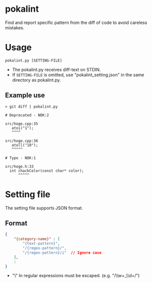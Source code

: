 # pokalint

Find and report specific pattern from the diff of code to avoid careless mistakes.

# Usage

```
pokalint.py [SETTING-FILE]
```

* The pokalint.py receives diff-text on STDIN.
* If `SETTING-FILE` is omitted, use "pokalint_setting.json" in the same directory as pokalint.py.

## Example use

```
> git diff | pokalint.py

# Deprecated - NOK:2

src/hoge.cpp:35
   atoi("1");
   ^^^^

src/hoge.cpp:36
   atoll("10");
   ^^^^^

# Typo - NOK:1

src/hoge.h:33
  int chackColor(const char* color);
      ^^^^^
```

# Setting file

The setting file supports JSON format.

## Format

```json
{
    "{category-name}" : [
        "{text-pattern}",
        "/{regex-pattern}/",
        "/{regex-pattern}/i"  // Ignore case
    ],
    :
}
```
* "\\" In regular expressions must be escaped. (e.g. "/\\\\w+_\\\\d+/")
